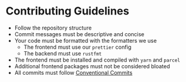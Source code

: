 # Contributing Guidelines

-   Follow the repository structure
-   Commit messages must be descriptive and concise
-   Your code must be formatted with the formatters we use
    -   The frontend must use our `prettier` config
    -   The backend must use `rustfmt`
-   The frontend must be installed and compiled with `yarn` and `parcel`
-   Additional frontend packages must not be considered bloated
-   All commits must follow [Conventional Commits](https://marketplace.visualstudio.com/items?itemName=vivaxy.vscode-conventional-commits)
